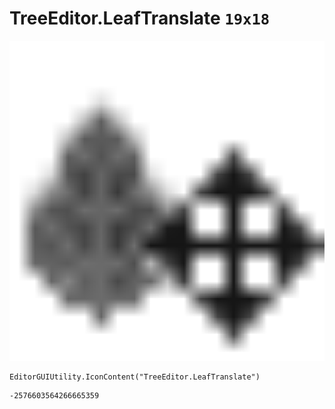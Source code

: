 # TreeEditor.LeafTranslate `19x18`
<img src="/img/TreeEditor.LeafTranslate.png" width=512 height=512>

``` CSharp
EditorGUIUtility.IconContent("TreeEditor.LeafTranslate")
```
```
-2576603564266665359
```
